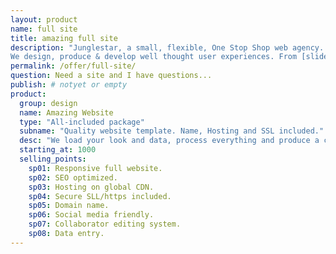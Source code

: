 ```yaml
---
layout: product
name: full site
title: amazing full site
description: "Junglestar, a small, flexible, One Stop Shop web agency. We do information architecture, screen design, deploy. Packed solutions all-included. Or top quality custom designs on the cheap. We help companies and individuals organize their communication. We grow relationships with clients.
We design, produce & develop well thought user experiences. From [slide shows](http://revealing.junglestar.org/#/8/1) to [offline ready web apps]"
permalink: /offer/full-site/
question: Need a site and I have questions...
publish: # notyet or empty
product:
  group: design
  name: Amazing Website
  type: "All-included package"
  subname: "Quality website template. Name, Hosting and SSL included."
  desc: "We load your look and data, process everything and produce a clean performant website ready to compete."
  starting_at: 1000
  selling_points:
    sp01: Responsive full website.
    sp02: SEO optimized.
    sp03: Hosting on global CDN.
    sp04: Secure SLL/https included.
    sp05: Domain name.
    sp06: Social media friendly.
    sp07: Collaborator editing system.
    sp08: Data entry.
---
```

